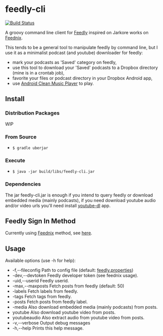 feedly-cli
==========
[![Build Status](https://travis-ci.org/ggallego/feedly-cli.svg?branch=master)](https://travis-ci.org/ggallego/feedly-cli)

A groovy command line client for [Feedly](http://feedly.com/) inspired on Jarkore works on [Feednix](https://github.com/Jarkore/Feednix).

This tends to be a general tool to manipulate feedly by command line, but I use it as a minimalist podcast (and youtube) downloader for feedly:
- mark your podcasts as 'Saved' category on feedly,
- use this tool to download your 'Saved' podcasts to a Dropbox directory (mine is in a crontab job), 
- favorite your files or podcast directory in your Dropbox Android app,
- use [Android Clean Music Player](https://play.google.com/store/apps/details?id=com.myskyspark.music) to play.

## Install

### Distribution Packages

WIP

### From Source

* `$ gradle uberjar`

### Execute

* `$ java -jar build/libs/feedly-cli.jar`

### Dependencies

The jar feedly-cli.jar is enough if you intend to query feedly or download embedded media (mainly podcasts), if you need download youtube audio and/or video urls you'll need install [youtube-dl](http://rg3.github.io/youtube-dl/) app. 

## Feedly Sign In Method

Currently using [Feednix](https://github.com/Jarkore/Feednix) method, see [here](https://github.com/Jarkore/Feednix#clarification-on-sign-in-method-please-read).

## Usage

Available options (use -h for help):
* -f,--fileconfig <arg>     Path to config file (default: [feedly.properties](blob/master/src/main/resources/feedly.properties))
* -dev,--devtoken <TOKEN>   Feedly developer token (see feednix usage).
* -uid,--userid <id>        Feedly userid.
* -max,--maxposts <NNN>     Fetch <number> posts from feedly (default: 50)
* -labels                   Fetch labels from feedly.
* -tags                     Fetch tags from feedly.
* -posts <LABEL>            Fetch posts from feedly label.
* -media                    Also download embedded media (mainly podcasts) from posts.
* youtube                   Also download youtube video from posts.
* youtubeaudio              Also extract audio from youtube video from posts.
* -v,--verbose              Output debug messages
* -h,--help                 Prints this help message.
